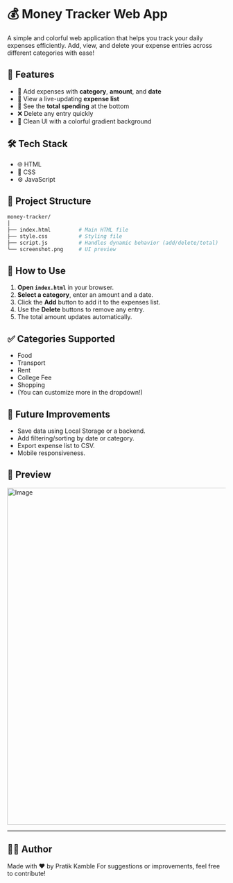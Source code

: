 
# 💰 Money Tracker Web App

A simple and colorful web application that helps you track your daily expenses efficiently. Add, view, and delete your expense entries across different categories with ease!

## 🚀 Features

- 📅 Add expenses with **category**, **amount**, and **date**
- 📄 View a live-updating **expense list**
- 🧮 See the **total spending** at the bottom
- ❌ Delete any entry quickly
- 🎨 Clean UI with a colorful gradient background


## 🛠️ Tech Stack

- 🌐 HTML
- 🎨 CSS
- ⚙️ JavaScript

## 📂 Project Structure

```bash
money-tracker/
│
├── index.html         # Main HTML file
├── style.css          # Styling file
├── script.js          # Handles dynamic behavior (add/delete/total)
└── screenshot.png     # UI preview
````


## 🧾 How to Use

1. **Open `index.html`** in your browser.
2. **Select a category**, enter an amount and a date.
3. Click the **Add** button to add it to the expenses list.
4. Use the **Delete** buttons to remove any entry.
5. The total amount updates automatically.

## ✅ Categories Supported

* Food
* Transport
* Rent
* College Fee
* Shopping
* (You can customize more in the dropdown!)


## 📌 Future Improvements

* Save data using Local Storage or a backend.
* Add filtering/sorting by date or category.
* Export expense list to CSV.
* Mobile responsiveness.


## 📸 Preview

<img width="1919" height="777" alt="Image" src="https://github.com/user-attachments/assets/fcc44651-897b-4069-9ee8-8622845e71eb" />

---

## 👨‍💻 Author

Made with ❤️ by Pratik Kamble
For suggestions or improvements, feel free to contribute!



